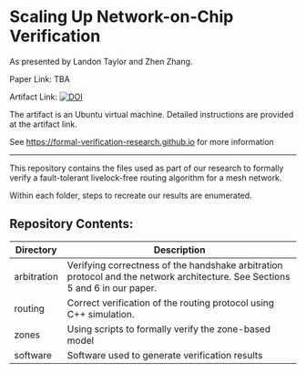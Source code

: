 # Scaling Up Network-on-Chip Verification
As presented by Landon Taylor and Zhen Zhang. 

Paper Link: TBA

Artifact Link: [![DOI](https://zenodo.org/badge/DOI/10.5281/zenodo.5512664.svg)](https://doi.org/10.5281/zenodo.5512664)

The artifact is an Ubuntu virtual machine. Detailed instructions are provided at the artifact link.

See <https://formal-verification-research.github.io> for more information

---

This repository contains the files used as part of our research to formally verify a fault-tolerant livelock-free routing algorithm for a mesh network.

Within each folder, steps to recreate our results are enumerated. 

## Repository Contents:

| Directory         | Description       |
| ----------------- | ----------------- |
| arbitration       | Verifying correctness of the handshake arbitration protocol and the network architecture. See Sections 5 and 6 in our paper. | 
| routing           | Correct verification of the routing protocol using C++ simulation. | 
| zones             | Using scripts to formally verify the zone-based model |
| software          | Software used to generate verification results |
